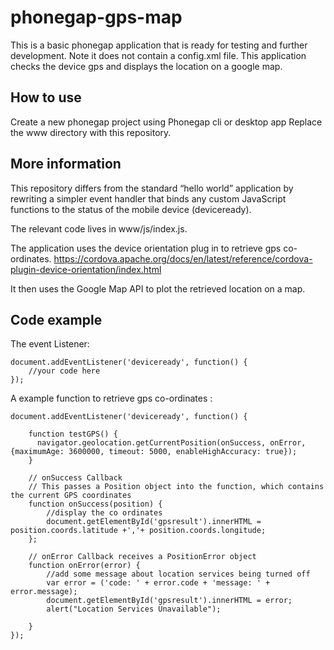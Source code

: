 # phonegap-gps-map
This is a basic phonegap application that is ready for testing and further development.
Note it does not contain a config.xml file.
This application checks the device gps and displays the location on a google map.

How to use
----------
Create a new phonegap project using Phonegap cli or desktop app 
Replace the www directory with this repository.

More information
----------
This repository differs from the standard “hello world” application by rewriting a simpler event handler that binds any custom JavaScript functions to the status of the mobile device (deviceready).

The relevant code lives in www/js/index.js.

The application uses the device orientation plug in to retrieve gps co-ordinates.
https://cordova.apache.org/docs/en/latest/reference/cordova-plugin-device-orientation/index.html

It then uses the Google Map API to plot the retrieved location on a map.

Code example
------------
The event Listener:
```
document.addEventListener('deviceready', function() {
    //your code here
});
```

A example function to retrieve gps co-ordinates :
```
document.addEventListener('deviceready', function() {
    
    function testGPS() {
	  navigator.geolocation.getCurrentPosition(onSuccess, onError, {maximumAge: 3600000, timeout: 5000, enableHighAccuracy: true}); 
	}

    // onSuccess Callback
	// This passes a Position object into the function, which contains the current GPS coordinates
	function onSuccess(position) {
		//display the co ordinates
	    document.getElementById('gpsresult').innerHTML = position.coords.latitude +','+ position.coords.longitude;
	};

	// onError Callback receives a PositionError object
	function onError(error) {
	    //add some message about location services being turned off
	    var error = ('code: ' + error.code + 'message: ' + error.message);
	    document.getElementById('gpsresult').innerHTML = error;
	    alert("Location Services Unavailable");

	}
});
```